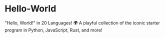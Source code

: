 # Hello-World
"Hello, World!" in 20 Languages! 🌍 A playful collection of the iconic starter program in Python, JavaScript, Rust, and more!
